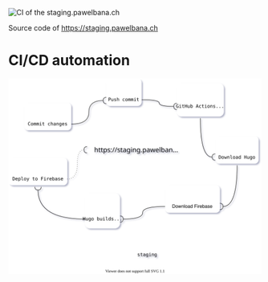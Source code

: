 ![CI of the staging.pawelbana.ch](https://github.com/pawlobanano/pawelbana.ch/workflows/CI%20of%20the%20staging.pawelbana.ch/badge.svg?branch=STAGING)

Source code of https://staging.pawelbana.ch

# CI/CD automation
![Automation flow graph](personal-website-ci-staging.svg "Continous -Integration, -Delivery, -Deployment on www.staging.pawelbana.ch")
